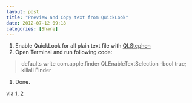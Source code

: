 ```yaml
---
layout: post
title: "Preview and Copy text from QuickLook"
date: 2012-07-12 09:18
categories: [Share]
---
```


1. Enable QuickLook for all plain text file with [QLStephen][0]
1. Open Terminal and run following code:
> defaults write com.apple.finder QLEnableTextSelection -bool true; killall Finder
1. Done.

via [1][1], [2][2]

[0]:https://github.com/whomwah/qlstephen/downloads
[1]:http://coderwall.com/p/dlithw
[2]:http://coderwall.com/p/94rlia

